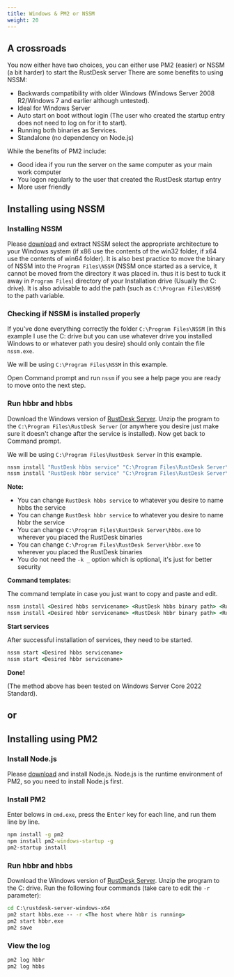 ```yaml
---
title: Windows & PM2 or NSSM
weight: 20
---
```


## A crossroads
You now either have two choices, you can either use PM2 (easier) or NSSM (a bit harder) to start the RustDesk server
There are some benefits to using NSSM:
- Backwards compatibility with older Windows (Windows Server 2008 R2/Windows 7 and earlier although untested).
- Ideal for Windows Server
- Auto start on boot without login (The user who created the startup entry does not need to log on for it to start).
- Running both binaries as Services.
- Standalone (no dependency on Node.js)

While the benefits of PM2 include:
- Good idea if you run the server on the same computer as your main work computer
- You logon regularly to the user that created the RustDesk startup entry
- More user friendly

## Installing using NSSM

### Installing NSSM
Please [download](https://nssm.cc/release/nssm-2.24.zip) and extract NSSM select the appropriate
architecture to your Windows system (if x86 use the contents of the win32 folder, if x64 use the
contents of win64 folder). It is also best practice to move the binary of NSSM into the
`Program Files\NSSM` (NSSM once started as a service, it cannot be moved from the directory it was placed in.
thus it is best to tuck it away in `Program Files`) directory of your Installation drive (Usually the C: drive).
It is also advisable to add the path (such as `C:\Program Files\NSSM`) to the path variable.

### Checking if NSSM is installed properly
If you've done everything correctly the folder `C:\Program Files\NSSM` (in this example I use the C:
drive but you can use whatever drive you installed Windows to or whatever path you desire) should
only contain the file `nssm.exe`.

We will be using `C:\Program Files\NSSM` in this example.

Open Command prompt and run `nssm` if you see a help page you are ready to move onto the next step.

### Run hbbr and hbbs
Download the Windows version of [RustDesk Server](https://github.com/rustdesk/rustdesk-server/releases).
Unzip the program to the `C:\Program Files\RustDesk Server` (or anywhere you desire just make sure it
doesn't change after the service is installed). Now get back to Command prompt.

We will be using `C:\Program Files\RustDesk Server` in this example.
```cmd
nssm install "RustDesk hbbs service" "C:\Program Files\RustDesk Server\hbbs.exe" -r 0.0.0.0 -k _
nssm install "RustDesk hbbr service" "C:\Program Files\RustDesk Server\hbbr.exe" -k _
```
**Note:**
- You can change `RustDesk hbbs service` to whatever you desire to name hbbs the service
- You can change `RustDesk hbbr service` to whatever you desire to name hbbr the service
- You can change `C:\Program Files\RustDesk Server\hbbs.exe` to wherever you placed the RustDesk binaries
- You can change `C:\Program Files\RustDesk Server\hbbr.exe` to wherever you placed the RustDesk binaries
- You do not need the `-k _` option which is optional, it's just for better security

**Command templates:**

The command template in case you just want to copy and paste and edit.

```cmd
nssm install <Desired hbbs servicename> <RustDesk hbbs binary path> <RustDesk hbbs arguments>
nssm install <Desired hbbr servicename> <RustDesk hbbr binary path> <RustDesk hbbr arguments>
```

**Start services**

After successful installation of services, they need to be started.
```cmd
nssm start <Desired hbbs servicename>
nssm start <Desired hbbr servicename>
```

**Done!**

(The method above has been tested on Windows Server Core 2022 Standard).

## or

## Installing using PM2

### Install Node.js

Please [download](https://nodejs.org/dist/v16.14.2/node-v16.14.2-x86.msi) and install Node.js.
Node.js is the runtime environment of PM2, so you need to install Node.js first.

### Install PM2

Enter belows in `cmd.exe`, press the <kbd>Enter</kbd> key for each line, and run them line by line.

```cmd
npm install -g pm2
npm install pm2-windows-startup -g
pm2-startup install
```

### Run hbbr and hbbs

Download the Windows version of [RustDesk Server](https://github.com/rustdesk/rustdesk-server/releases). Unzip the program to the C: drive. Run the following four commands (take care to edit the `-r` parameter):

```cmd
cd C:\rustdesk-server-windows-x64
pm2 start hbbs.exe -- -r <The host where hbbr is running>
pm2 start hbbr.exe
pm2 save
```

### View the log

```cmd
pm2 log hbbr
pm2 log hbbs
```
